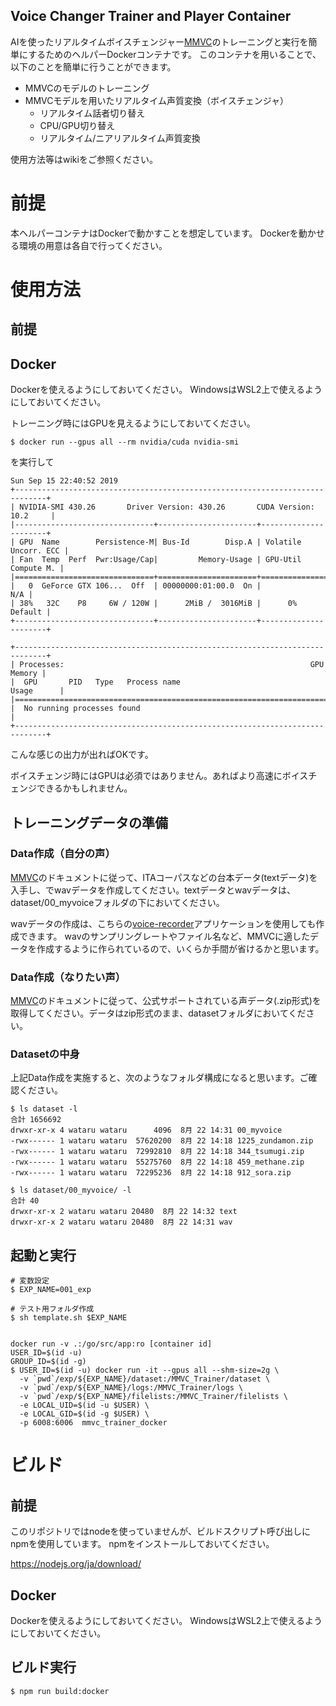Voice Changer Trainer and Player Container
----
AIを使ったリアルタイムボイスチェンジャー[MMVC](https://github.com/isletennos/MMVC_Trainer)のトレーニングと実行を簡単にするためのヘルパーDockerコンテナです。
このコンテナを用いることで、以下のことを簡単に行うことができます。

- MMVCのモデルのトレーニング
- MMVCモデルを用いたリアルタイム声質変換（ボイスチェンジャ）
  - リアルタイム話者切り替え
  - CPU/GPU切り替え
  - リアルタイム/ニアリアルタイム声質変換

使用方法等はwikiをご参照ください。


# 前提
本ヘルパーコンテナはDockerで動かすことを想定しています。
Dockerを動かせる環境の用意は各自で行ってください。

# 使用方法
## 前提
## Docker
Dockerを使えるようにしておいてください。
WindowsはWSL2上で使えるようにしておいてください。

トレーニング時にはGPUを見えるようにしておいてください。
```
$ docker run --gpus all --rm nvidia/cuda nvidia-smi
```
を実行して
```
Sun Sep 15 22:40:52 2019       
+-----------------------------------------------------------------------------+
| NVIDIA-SMI 430.26       Driver Version: 430.26       CUDA Version: 10.2     |
|-------------------------------+----------------------+----------------------+
| GPU  Name        Persistence-M| Bus-Id        Disp.A | Volatile Uncorr. ECC |
| Fan  Temp  Perf  Pwr:Usage/Cap|         Memory-Usage | GPU-Util  Compute M. |
|===============================+======================+======================|
|   0  GeForce GTX 106...  Off  | 00000000:01:00.0  On |                  N/A |
| 38%   32C    P8     6W / 120W |      2MiB /  3016MiB |      0%      Default |
+-------------------------------+----------------------+----------------------+

+-----------------------------------------------------------------------------+
| Processes:                                                       GPU Memory |
|  GPU       PID   Type   Process name                             Usage      |
|=============================================================================|
|  No running processes found                                                 |
+-----------------------------------------------------------------------------+
```
こんな感じの出力が出ればOKです。

ボイスチェンジ時にはGPUは必須ではありません。あればより高速にボイスチェンジできるかもしれません。

## トレーニングデータの準備
### Data作成（自分の声）

[MMVC](https://github.com/isletennos/MMVC_Trainer)のドキュメントに従って、ITAコーパスなどの台本データ(textデータ)を入手し、でwavデータを作成してください。textデータとwavデータは、dataset/00_myvoiceフォルダの下においてください。

wavデータの作成は、こちらの[voice-recorder](https://github.com/w-okada/voice-recorder)アプリケーションを使用しても作成できます。
wavのサンプリングレートやファイル名など、MMVCに適したデータを作成するように作られているので、いくらか手間が省けるかと思います。

### Data作成（なりたい声）
[MMVC](https://github.com/isletennos/MMVC_Trainer)のドキュメントに従って、公式サポートされている声データ(.zip形式)を取得してください。データはzip形式のまま、datasetフォルダにおいてください。


### Datasetの中身
上記Data作成を実施すると、次のようなフォルダ構成になると思います。ご確認ください。
```
$ ls dataset -l
合計 1656692
drwxr-xr-x 4 wataru wataru      4096  8月 22 14:31 00_myvoice
-rwx------ 1 wataru wataru  57620200  8月 22 14:18 1225_zundamon.zip
-rwx------ 1 wataru wataru  72992810  8月 22 14:18 344_tsumugi.zip
-rwx------ 1 wataru wataru  55275760  8月 22 14:18 459_methane.zip
-rwx------ 1 wataru wataru  72295236  8月 22 14:18 912_sora.zip

$ ls dataset/00_myvoice/ -l
合計 40
drwxr-xr-x 2 wataru wataru 20480  8月 22 14:32 text
drwxr-xr-x 2 wataru wataru 20480  8月 22 14:31 wav
```


## 起動と実行

```
# 変数設定
$ EXP_NAME=001_exp

# テスト用フォルダ作成
$ sh template.sh $EXP_NAME


docker run -v .:/go/src/app:ro [container id]
USER_ID=$(id -u)
GROUP_ID=$(id -g)
$ USER_ID=$(id -u) docker run -it --gpus all --shm-size=2g \
  -v `pwd`/exp/${EXP_NAME}/dataset:/MMVC_Trainer/dataset \
  -v `pwd`/exp/${EXP_NAME}/logs:/MMVC_Trainer/logs \
  -v `pwd`/exp/${EXP_NAME}/filelists:/MMVC_Trainer/filelists \
  -e LOCAL_UID=$(id -u $USER) \
  -e LOCAL_GID=$(id -g $USER) \
  -p 6008:6006  mmvc_trainer_docker
```

# ビルド
## 前提
このリポジトリではnodeを使っていませんが、ビルドスクリプト呼び出しにnpmを使用しています。
npmをインストールしておいてください。

https://nodejs.org/ja/download/

## Docker
Dockerを使えるようにしておいてください。
WindowsはWSL2上で使えるようにしておいてください。

## ビルド実行
```
$ npm run build:docker
```

